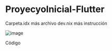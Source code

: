 # ProyecyoInicial-Flutter
Carpeta.idx más archivo dev.nix más instrucción 

![image](https://github.com/user-attachments/assets/32407a94-8d34-4ffd-8ad3-31473354bc44)

Código 
